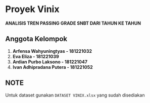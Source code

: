 # **Proyek Vinix**
**ANALISIS TREN PASSING GRADE SNBT DARI TAHUN KE TAHUN**

## Anggota Kelompok
1. **Arfensa Wahyuningtyas - 181221032**
2. **Eva Eliza - 181221039**
3. **Ardian Purbo Laksono - 181221047**
4. **Ivan Adhipradana Putera - 181221052**

## NOTE
Untuk dataset gunakan `DATASET VINIX.xlsx` yang sudah disediakan
